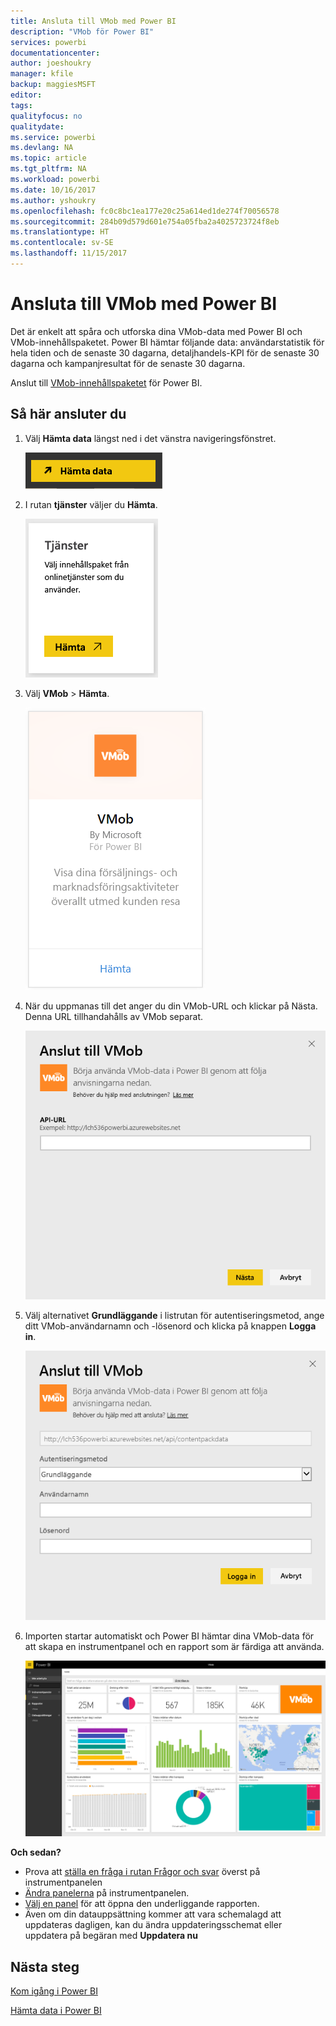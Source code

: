 ```yaml
---
title: Ansluta till VMob med Power BI
description: "VMob för Power BI"
services: powerbi
documentationcenter: 
author: joeshoukry
manager: kfile
backup: maggiesMSFT
editor: 
tags: 
qualityfocus: no
qualitydate: 
ms.service: powerbi
ms.devlang: NA
ms.topic: article
ms.tgt_pltfrm: NA
ms.workload: powerbi
ms.date: 10/16/2017
ms.author: yshoukry
ms.openlocfilehash: fc0c8bc1ea177e20c25a614ed1de274f70056578
ms.sourcegitcommit: 284b09d579d601e754a05fba2a4025723724f8eb
ms.translationtype: HT
ms.contentlocale: sv-SE
ms.lasthandoff: 11/15/2017
---
```

# <a name="connect-to-vmob-with-power-bi"></a>Ansluta till VMob med Power BI
Det är enkelt att spåra och utforska dina VMob-data med Power BI och VMob-innehållspaketet. Power BI hämtar följande data: användarstatistik för hela tiden och de senaste 30 dagarna, detaljhandels-KPI för de senaste 30 dagarna och kampanjresultat för de senaste 30 dagarna.

Anslut till [VMob-innehållspaketet](https://app.powerbi.com/getdata/services/vmob) för Power BI.

## <a name="how-to-connect"></a>Så här ansluter du
1. Välj **Hämta data** längst ned i det vänstra navigeringsfönstret.
   
    ![](media/service-connect-to-vmob/getdata.png)
2. I rutan **tjänster** väljer du **Hämta**.
   
   ![](media/service-connect-to-vmob/services.png)
3. Välj **VMob** \> **Hämta**.
   
   ![](media/service-connect-to-vmob/vmob.png)
4. När du uppmanas till det anger du din VMob-URL och klickar på Nästa. Denna URL tillhandahålls av VMob separat.
   
    ![](media/service-connect-to-vmob/params.png)
5. Välj alternativet **Grundläggande** i listrutan för autentiseringsmetod, ange ditt VMob-användarnamn och -lösenord och klicka på knappen **Logga in**.
   
    ![](media/service-connect-to-vmob/creds.png)
6. Importen startar automatiskt och Power BI hämtar dina VMob-data för att skapa en instrumentpanel och en rapport som är färdiga att använda.
   
   ![](media/service-connect-to-vmob/dashboard2.png)

**Och sedan?**

* Prova att [ställa en fråga i rutan Frågor och svar](service-q-and-a.md) överst på instrumentpanelen
* [Ändra panelerna](service-dashboard-edit-tile.md) på instrumentpanelen.
* [Välj en panel](service-dashboard-tiles.md) för att öppna den underliggande rapporten.
* Även om din datauppsättning kommer att vara schemalagd att uppdateras dagligen, kan du ändra uppdateringsschemat eller uppdatera på begäran med **Uppdatera nu**

## <a name="next-steps"></a>Nästa steg
[Kom igång i Power BI](service-get-started.md)

[Hämta data i Power BI](service-get-data.md)

